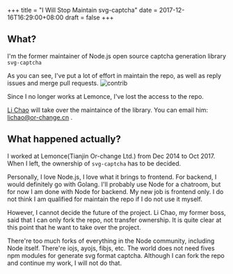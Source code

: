 +++
title = "I Will Stop Maintain svg-captcha"
date = 2017-12-16T16:29:00+08:00
draft = false
+++

## What?

I'm the former maintainer of Node.js open source captcha generation library `svg-captcha`

As you can see, I've put a lot of effort in maintain the repo, as well as reply issues and merge pull requests.
![contrib](/images/svg-captcha-contrib.png)

Since I no longer works at Lemonce, I've lost the access to the repo.

[Li Chao](https://github.com/lichaozhy) will take over the maintaince of the library. You can email him: lichao@or-change.cn .

## What happened actually?

I worked at Lemonce(Tianjin Or-change Ltd.) from Dec 2014 to Oct 2017. When I left, the ownership of `svg-captcha` has to be decided. 

Personally, I love Node.js, I love what it brings to frontend. For backend, I would definitely go with Golang. I'll probably use Node for a chatroom, but for now I am done with Node for backend. My new job is frontend only. I do not think I am qualified for maintain the repo if I do not use it myself.

However, I cannot decide the future of the project. Li Chao, my former boss, said that I can only fork the repo, not transfer ownership. It is quite clear at this point that he want to take over the project. 

There're too much forks of everything in the Node community, including Node itself. There're iojs, ayojs, fibjs, etc. The world does not need fives npm modules for generate svg format captcha. Although I can fork the repo and continue my work, I will not do that.